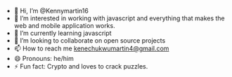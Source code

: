 - 👋 Hi, I’m @Kennymartin16
- 👀 I’m interested in working with javascript and everything that makes the web and mobile application works.
- 🌱 I’m currently learning javascript
- 💞️ I’m looking to collaborate on open source projects
- 📫 How to reach me kenechukwumartin4@gmail.com
- 😄 Pronouns: he/him
- ⚡ Fun fact: Crypto and loves to crack puzzles.

<!---
Kennymartin16/Kennymartin16 is a ✨ special ✨ repository because its `README.md` (this file) appears on your GitHub profile.
You can click the Preview link to take a look at your changes.
--->
